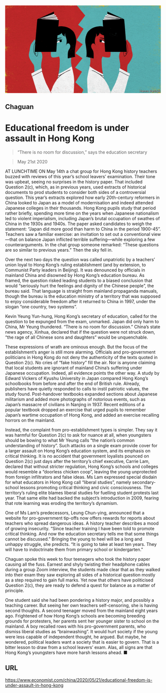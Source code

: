 ![](./images/20200523_CND000_0.jpg)

## Chaguan

# Educational freedom is under assault in Hong Kong

> “There is no room for discussion,” says the education secretary

> May 21st 2020

AT LUNCHTIME ON May 14th a chat group for Hong Kong history teachers buzzed with reviews of this year’s school leavers’ examination. Their tone was upbeat, seeing no surprises in the history paper. That included Question 2(c), which, as in previous years, used extracts of historical documents to prod students to consider both sides of a controversial question. This year’s extracts explored how early 20th-century reformers in China looked to Japan as a model of modernisation and indeed attended Japanese colleges in their thousands. Hong Kong pupils study that period rather briefly, spending more time on the years when Japanese nationalism led to violent imperialism, including Japan’s brutal occupation of swathes of China in the 1930s and 1940s. The paper asked candidates to weigh the statement: “Japan did more good than harm to China in the period 1900-45”. Teachers saw a familiar exercise: an invitation to set out a conventional view—that on balance Japan inflicted terrible suffering—while exploring a few counterarguments. In the chat group someone remarked: “These questions are so similar to previous years.” Then the sky fell in.

Over the next two days the question was called unpatriotic by a teachers’ union loyal to Hong Kong’s ruling establishment (and by extension, to Communist Party leaders in Beijing). It was denounced by officials in mainland China and disowned by Hong Kong’s education bureau. As framed, the question risked leading students to a biased conclusion that would “seriously hurt the feelings and dignity of the Chinese people”, the bureau said. That language is straight from mainland propaganda manuals, though the bureau is the education ministry of a territory that was supposed to enjoy considerable freedom after it returned to China in 1997, under the slogan “one country, two systems”.

Kevin Yeung Yun-hung, Hong Kong’s secretary of education, called for the question to be expunged from the exam, unmarked. Japan did only harm to China, Mr Yeung thundered. “There is no room for discussion.” China’s state news agency, Xinhua, declared that if the question were not struck down, “the rage of all Chinese sons and daughters” would be unquenchable.

These expressions of wrath are ominous enough. But the focus of the establishment’s anger is still more alarming. Officials and pro-government politicians in Hong Kong do not deny the authenticity of the texts quoted in Question 2(c). No cries of “fake history” fill the air. Nor is anyone claiming that local students are ignorant of mainland China’s suffering under Japanese occupation. Indeed, all evidence points the other way. A study by Edward Vickers of Kyushu University in Japan compared Hong Kong’s schoolbooks from before and after the end of British rule. Already, publishers have quietly responded to calls to instil patriotic values, the study found. Post-handover textbooks expanded sections about Japanese militarism and added more photographs of notorious events, such as Japan’s massacre of civilians in Nanjing in 1937. Recent editions of a popular textbook dropped an exercise that urged pupils to remember Japan’s wartime occupation of Hong Kong, and added an exercise recalling horrors on the mainland.

Instead, the complaint from pro-establishment types is simpler. They say it was harmful for Question 2(c) to ask for nuance at all, when youngsters should be bowing to what Mr Yeung calls “the nation’s common understanding of history”. Such attacks on a single exam provide cover for a larger assault on Hong Kong’s education system, and its emphasis on critical thinking. It is no accident that government loyalists pounced on Question 2(c) just days after the territory’s chief executive, Carrie Lam, declared that without stricter regulation, Hong Kong’s schools and colleges would resemble a “doorless chicken coop”, leaving the young unprotected from foreign infiltrators and false ideas. Ms Lam expressed special disdain for what educators in Hong Kong call “liberal studies”, namely secondary-school lessons promoting critical thinking and civic consciousness. The territory’s ruling elite blames liberal studies for fuelling student protests last year. That same elite had backed the subject’s introduction in 2009, fearing that rote learning was eroding the territory’s dynamism.

One of Ms Lam’s predecessors, Leung Chun-ying, announced that a website for pro-government tip-offs now offers rewards for reports about teachers who spread dangerous ideas. A history teacher describes a mood of growing insecurity. “Since teacher training I have been told to promote critical thinking. And now the education secretary tells me that some things cannot be discussed.” Bringing the young to heel will be a long and unhappy struggle, she predicts. “It is going to take at least ten years. They will have to indoctrinate them from primary school or kindergarten.”

Chaguan spoke this week to four teenagers who took the history paper causing all the fuss. Earnest and shyly twisting their headphone cables during a group Zoom interview, the students made clear that as they walked into their exam they saw exploring all sides of a historical question mostly as a step required to gain full marks. Yet now that others have politicised Question 2(c), they are ready to defend a quest for balance as a matter of principle.

One student said she had been pondering a history major, and possibly a teaching career. But seeing her own teachers self-censoring, she is having second thoughts. A second teenager moved from the mainland eight years ago. Frightened of how Hong Kong’s schools are becoming breeding grounds for protesters, her parents sent her younger sister to school on the mainland. A boy recalled rows with his pro-government parents, who dismiss liberal studies as “brainwashing”. It would hurt society if the young were less capable of independent thought, he argued. But maybe, he wondered, political leaders want a society that is easier to govern. That is a bitter lesson to draw from a school leavers’ exam. Alas, all signs are that Hong Kong’s youngsters have more harsh lessons ahead. ■

## URL

https://www.economist.com/china/2020/05/21/educational-freedom-is-under-assault-in-hong-kong

